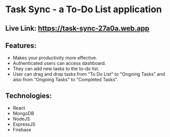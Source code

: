 # Task Sync - a To-Do List application

## Live Link: https://task-sync-27a0a.web.app

## Features: 
- Makes your productivity more effective.
- Authenticated users can access dashboard.
- They can add new tasks to the to-do list.
- User can drag and drop tasks from "To Do List" to "Ongoing Tasks" and also from "Ongoing Tasks" to "Completed Tasks".

## Technologies:
- React
- MongoDB
- NodeJS
- ExpressJS
- Firebase